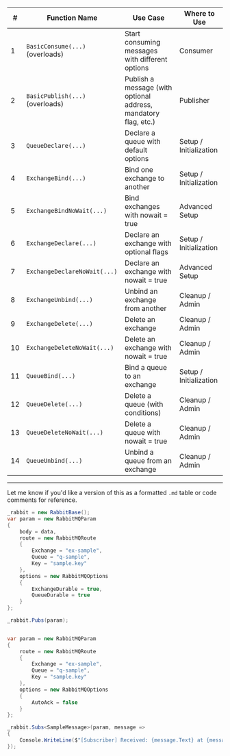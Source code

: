 | #  | **Function Name**               | **Use Case**                                                    | **Where to Use**       |
| -- | ------------------------------- | --------------------------------------------------------------- | ---------------------- |
| 1  | `BasicConsume(...)` (overloads) | Start consuming messages with different options                 | Consumer               |
| 2  | `BasicPublish(...)` (overloads) | Publish a message (with optional address, mandatory flag, etc.) | Publisher              |
| 3  | `QueueDeclare(...)`             | Declare a queue with default options                            | Setup / Initialization |
| 4  | `ExchangeBind(...)`             | Bind one exchange to another                                    | Setup / Initialization |
| 5  | `ExchangeBindNoWait(...)`       | Bind exchanges with nowait = true                               | Advanced Setup         |
| 6  | `ExchangeDeclare(...)`          | Declare an exchange with optional flags                         | Setup / Initialization |
| 7  | `ExchangeDeclareNoWait(...)`    | Declare an exchange with nowait = true                          | Advanced Setup         |
| 8  | `ExchangeUnbind(...)`           | Unbind an exchange from another                                 | Cleanup / Admin        |
| 9  | `ExchangeDelete(...)`           | Delete an exchange                                              | Cleanup / Admin        |
| 10 | `ExchangeDeleteNoWait(...)`     | Delete an exchange with nowait = true                           | Cleanup / Admin        |
| 11 | `QueueBind(...)`                | Bind a queue to an exchange                                     | Setup / Initialization |
| 12 | `QueueDelete(...)`              | Delete a queue (with conditions)                                | Cleanup / Admin        |
| 13 | `QueueDeleteNoWait(...)`        | Delete a queue with nowait = true                               | Cleanup / Admin        |
| 14 | `QueueUnbind(...)`              | Unbind a queue from an exchange                                 | Cleanup / Admin        |

---

Let me know if you'd like a version of this as a formatted `.md` table or code comments for reference.


```c#
_rabbit = new RabbitBase();
var param = new RabbitMQParam
{
    body = data,
    route = new RabbitMQRoute
    {
        Exchange = "ex-sample",
        Queue = "q-sample",
        Key = "sample.key"
    },
    options = new RabbitMQOptions
    {
        ExchangeDurable = true,
        QueueDurable = true
    }
};

_rabbit.Pubs(param);


var param = new RabbitMQParam
{
    route = new RabbitMQRoute
    {
        Exchange = "ex-sample",
        Queue = "q-sample",
        Key = "sample.key"
    },
    options = new RabbitMQOptions
    {
        AutoAck = false
    }
};

_rabbit.Subs<SampleMessage>(param, message =>
{
    Console.WriteLine($"[Subscriber] Received: {message.Text} at {message.Time}");
});
```